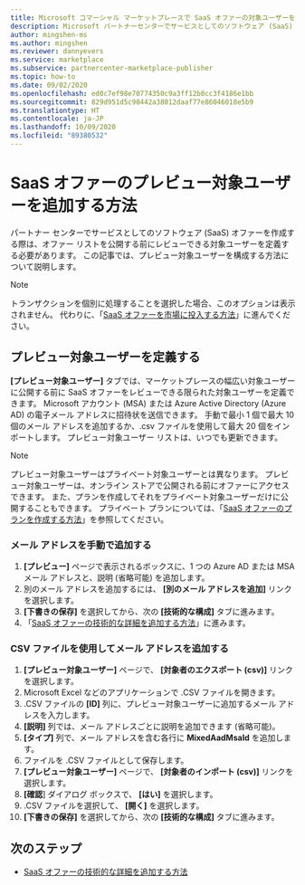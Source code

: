 ```yaml
---
title: Microsoft コマーシャル マーケットプレースで SaaS オファーの対象ユーザーを追加する方法
description: Microsoft パートナーセンターでサービスとしてのソフトウェア (SaaS) オファーの対象ユーザーを追加する方法について説明します。
author: mingshen-ms
ms.author: mingshen
ms.reviewer: dannyevers
ms.service: marketplace
ms.subservice: partnercenter-marketplace-publisher
ms.topic: how-to
ms.date: 09/02/2020
ms.openlocfilehash: ed0c7ef98e70774350c9a3ff12b0cc3f4186e1bb
ms.sourcegitcommit: 829d951d5c90442a38012daaf77e86046018e5b9
ms.translationtype: HT
ms.contentlocale: ja-JP
ms.lasthandoff: 10/09/2020
ms.locfileid: "89380532"
---
```

# <a name="how-to-add-a-preview-audience-for-your-saas-offer"></a>SaaS オファーのプレビュー対象ユーザーを追加する方法

パートナー センターでサービスとしてのソフトウェア (SaaS) オファーを作成する際は、オファー リストを公開する前にレビューできる対象ユーザーを定義する必要があります。 この記事では、プレビュー対象ユーザーを構成する方法について説明します。

> [!NOTE]
> トランザクションを個別に処理することを選択した場合、このオプションは表示されません。 代わりに、「[SaaS オファーを市場に投入する方法](create-new-saas-offer-marketing.md)」に進んでください。

## <a name="define-a-preview-audience"></a>プレビュー対象ユーザーを定義する

**[プレビュー対象ユーザー]** タブでは、マーケットプレースの幅広い対象ユーザーに公開する前に SaaS オファーをレビューできる限られた対象ユーザーを定義できます。 Microsoft アカウント (MSA) または Azure Active Directory (Azure AD) の電子メール アドレスに招待状を送信できます。 手動で最小 1 個で最大 10 個のメール アドレスを追加するか、.csv ファイルを使用して最大 20 個をインポートします。 プレビュー対象ユーザー リストは、いつでも更新できます。

> [!NOTE]
> プレビュー対象ユーザーはプライベート対象ユーザーとは異なります。 プレビュー対象ユーザーは、オンライン ストアで公開される前にオファーにアクセスできます。 また、プランを作成してそれをプライベート対象ユーザーだけに公開することもできます。 プライベート プランについては、「[SaaS オファーのプランを作成する方法](create-new-saas-offer-plans.md)」を参照してください。

### <a name="add-email-addresses-manually"></a>メール アドレスを手動で追加する

1. **[プレビュー]** ページで表示されるボックスに、1 つの Azure AD または MSA メール アドレスと、説明 (省略可能) を追加します。
1. 別のメール アドレスを追加するには、 **[別のメール アドレスを追加]** リンクを選択します。
1. **[下書きの保存]** を選択してから、次の **[技術的な構成]** タブに進みます。
1. 「[SaaS オファーの技術的な詳細を追加する方法](create-new-saas-offer-technical.md)」に進みます。

### <a name="add-email-addresses-using-the-csv-file"></a>CSV ファイルを使用してメール アドレスを追加する

1. **[プレビュー対象ユーザー]** ページで、 **[対象者のエクスポート (csv)]** リンクを選択します。
1. Microsoft Excel などのアプリケーションで .CSV ファイルを開きます。
1. .CSV ファイルの **[ID]** 列に、プレビュー対象ユーザーに追加するメール アドレスを入力します。
1. **[説明]** 列では、メール アドレスごとに説明を追加できます (省略可能)。
1. **[タイプ]** 列で、メール アドレスを含む各行に **MixedAadMsaId** を追加します。
1. ファイルを .CSV ファイルとして保存します。
1. **[プレビュー対象ユーザー]** ページで、 **[対象者のインポート (csv)]** リンクを選択します。
1. **[確認**] ダイアログ ボックスで、 **[はい]** を選択します。
1. .CSV ファイルを選択して、 **[開く]** を選択します。
1. **[下書きの保存]** を選択してから、次の **[技術的な構成]** タブに進みます。

## <a name="next-steps"></a>次のステップ

- [SaaS オファーの技術的な詳細を追加する方法](create-new-saas-offer-technical.md)
